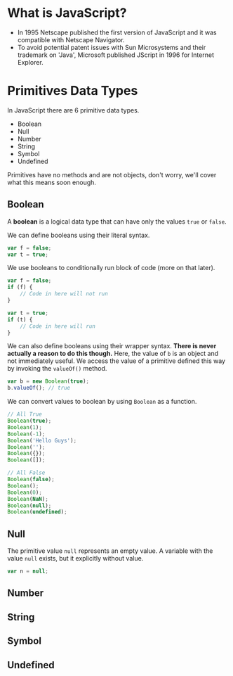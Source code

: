 # What is JavaScript?

- In 1995 Netscape published the first version of JavaScript and it was compatible with Netscape Navigator.
- To avoid potential patent issues with Sun Microsystems and their trademark on 'Java', Microsoft published JScript in 1996 for Internet Explorer.

# Primitives Data Types

In JavaScript there are 6 primitive data types.

- Boolean
- Null
- Number
- String
- Symbol
- Undefined

Primitives have no methods and are not objects, don't worry, we'll cover what this means soon enough.

## Boolean

A **boolean** is a logical data type that can have only the values `true` or `false`.

We can define booleans using their literal syntax.

```javascript
var f = false;
var t = true;
```

We use booleans to conditionally run block of code (more on that later).

```javascript
var f = false;
if (f) {
    // Code in here will not run
}

var t = true;
if (t) {
    // Code in here will run
}
```

We can also define booleans using their wrapper syntax. **There is never actually a reason to do this though.** Here, the value of `b` is an object and not immediately useful. We access the value of a primitive defined this way by invoking the `valueOf()` method.

```javascript
var b = new Boolean(true);
b.valueOf(); // true
```

We can convert values to boolean by using `Boolean` as a function.

```javascript
// All True
Boolean(true);
Boolean(1);
Boolean(-1);
Boolean('Hello Guys');
Boolean('');
Boolean({});
Boolean([]);

// All False
Boolean(false);
Boolean();
Boolean(0);
Boolean(NaN);
Boolean(null);
Boolean(undefined);
```

## Null

The primitive value `null` represents an empty value. A variable with the value `null` exists, but it explicitly without value.

```javascript
var n = null;
```

## Number



## String



## Symbol



## Undefined
